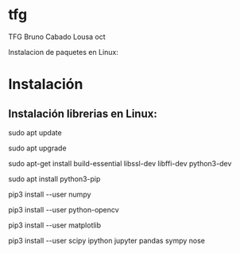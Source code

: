 # tfg
TFG Bruno Cabado Lousa oct

Instalacion de paquetes en Linux:

# Instalación
## Instalación librerias en Linux:
sudo apt update

sudo apt upgrade

sudo apt-get install build-essential libssl-dev libffi-dev python3-dev

sudo apt install python3-pip

pip3 install --user numpy

pip3 install --user python-opencv

pip3 install --user matplotlib

pip3 install --user scipy ipython jupyter pandas sympy nose
